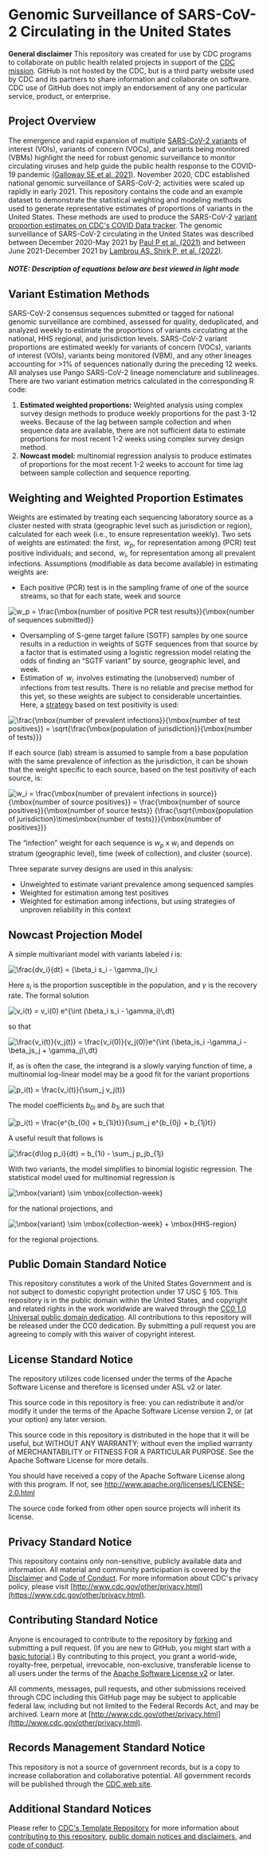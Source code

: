 # Genomic Surveillance of SARS-CoV-2 Circulating in the United States

**General disclaimer** This repository was created for use by CDC programs to collaborate on public health related projects in support of the [CDC mission](https://www.cdc.gov/about/organization/mission.htm).  GitHub is not hosted by the CDC, but is a third party website used by CDC and its partners to share information and collaborate on software. CDC use of GitHub does not imply an endorsement of any one particular service, product, or enterprise. 

## Project Overview 
The emergence and rapid expansion of multiple [SARS-CoV-2 variants](https://www.cdc.gov/coronavirus/2019-ncov/variants/variant-classifications.html) of interest (VOIs), variants of concern (VOCs), and variants being monitored (VBMs) highlight the need for robust genomic surveillance to monitor circulating viruses and help guide the public health response to the COVID-19 pandemic [(Galloway SE et al. 2021)](https://www.cdc.gov/mmwr/volumes/70/wr/mm7003e2.htm). November 2020, CDC established national genomic surveillance of SARS-CoV-2; activities were scaled up rapidly in early 2021. This repository contains the code and an example dataset to demonstrate the statistical weighting and modeling methods used to generate representative estimates of proportions of variants in the United States. These methods are used to produce the SARS-CoV-2 [variant proportion estimates on CDC's COVID Data tracker](https://covid.cdc.gov/covid-data-tracker/#variant-proportions). The genomic surveillance of SARS-CoV-2 circulating in the United States was described between December 2020-May 2021 by [Paul P et al. (2021)](https://www.cdc.gov/mmwr/volumes/70/wr/mm7023a3.htm) and between June 2021-December 2021 by [Lambrou AS, Shirk P, et al. (2022)](https://www.cdc.gov/mmwr/volumes/71/wr/mm7106a4.htm?s_cid=mm7106a4_w).

##### NOTE: Description of equations below are best viewed in light mode

## Variant Estimation Methods
 SARS-CoV-2 consensus sequences submitted or tagged for national genomic surveillance are combined, assessed for quality, deduplicated, and analyzed weekly to estimate the proportions of variants circulating at the national, HHS regional, and jurisdiction levels. SARS-CoV-2 variant proportions are estimated weekly for variants of concern (VOCs), variants of interest (VOIs), variants being monitored (VBM), and any other lineages accounting for >1% of sequences nationally during the preceding 12 weeks. All analyses use Pango SARS-CoV-2 lineage nomenclature and sublineages. There are two variant estimation metrics calculated in the corresponding R code: 
 1. <b>Estimated weighted proportions:</b> Weighted analysis using complex survey design methods to produce weekly proportions for the past 3-12 weeks. Because of the lag between sample collection and when sequence data are available, there are not sufficient data to estimate proportions for most recent 1-2 weeks using complex survey design method. 
2. <b>Nowcast model:</b> multinomial regression analysis to produce estimates of proportions for the most recent 1-2 weeks to account for time lag between sample collection and sequence reporting. 

## Weighting and Weighted Proportion Estimates 

Weights are estimated by treating each sequencing laboratory source as a cluster nested with strata (geographic level such as jurisdiction or region), calculated for each week (i.e., to ensure representation weekly). Two sets of weights are estimated: the first,  <i>w<sub>p</sub></i>, for representation among (PCR) test positive individuals; and second,  <i>w<sub>i</sub></i>, for representation among all prevalent infections. Assumptions (modifiable as data become available) in estimating weights are: 
* Each positive (PCR) test is in the sampling frame of one of the source streams, so that for each state, week and source 

<img src="https://latex.codecogs.com/svg.image?w_p&space;=&space;\frac{\mbox{number&space;of&space;positive&space;PCR&space;test&space;results}}{\mbox{number&space;of&space;sequences&space;submitted}}" title="w_p = \frac{\mbox{number of positive PCR test results}}{\mbox{number of sequences submitted}}" />

* Oversampling of S-gene target failure (SGTF) samples by one source results in a reduction in weights of SGTF sequences from that source by a factor that is estimated using a logistic regression model relating the odds of finding an “SGTF variant” by source, geographic level, and week. 
* Estimation of  <i>w<sub>i</sub></i>  involves estimating the (unobserved) number of infections from test results. There is no reliable and precise method for this yet, so these weights are subject to considerable uncertainties. Here, a [strategy](https://www.medrxiv.org/content/10.1101/2020.10.07.20208504v2.full) based on test positivity is used:

<img src="https://latex.codecogs.com/svg.image?\frac{\mbox{number&space;of&space;prevalent&space;infections}}{\mbox{number&space;of&space;test&space;positives}}&space;=&space;\sqrt{\frac{\mbox{population&space;of&space;jurisdiction}}{\mbox{number&space;of&space;tests}}}" title="\frac{\mbox{number of prevalent infections}}{\mbox{number of test positives}} = \sqrt{\frac{\mbox{population of jurisdiction}}{\mbox{number of tests}}}" />

If each source (lab) stream is assumed to sample from a base population with the same prevalence of infection as the jurisdiction, it can be shown that the weight specific to each source, based on the test positivity of each source, is: 

<img src="https://latex.codecogs.com/svg.image?w_i&space;=&space;\frac{\mbox{number&space;of&space;prevalent&space;infections&space;in&space;source}}{\mbox{number&space;of&space;source&space;positives}}&space;=&space;\frac{\mbox{number&space;of&space;source&space;positives}}{\mbox{number&space;of&space;source&space;tests}}&space;&space;&space;{\frac{\sqrt{\mbox{population&space;of&space;jurisdiction}\times\mbox{number&space;of&space;tests}}}{\mbox{number&space;of&space;positives}}}" title="w_i = \frac{\mbox{number of prevalent infections in source}}{\mbox{number of source positives}} = \frac{\mbox{number of source positives}}{\mbox{number of source tests}} {\frac{\sqrt{\mbox{population of jurisdiction}\times\mbox{number of tests}}}{\mbox{number of positives}}}" />

The “infection” weight for each sequence is  <i>w<sub>p</sub></i> x <i>w<sub>i</sub></i>  and depends on stratum (geographic level), time (week of collection), and cluster (source). 

Three separate survey designs are used in this analysis: 
* Unweighted to estimate variant prevalence among sequenced samples 
* Weighted for estimation among test positives 
* Weighted for estimation among infections, but using strategies of unproven reliability in this context 

## Nowcast Projection Model 

 A simple multivariant model with variants labeled  <i>i</i>  is: 

<img src="https://latex.codecogs.com/svg.image?\frac{dv_i}{dt}&space;=&space;(\beta_i&space;s_i&space;-&space;\gamma_i)v_i" title="\frac{dv_i}{dt} = (\beta_i s_i - \gamma_i)v_i" />

Here  <i>s<sub>i</sub></i>  is the proportion susceptible in the population, and  <i>&gamma;</i>  is the recovery rate. The formal solution

<img src="https://latex.codecogs.com/svg.image?v_i(t)&space;=&space;v_i(0)&space;e^{\int&space;(\beta_i&space;s_i&space;-&space;\gamma_i)\,dt}" title="v_i(t) = v_i(0) e^{\int (\beta_i s_i - \gamma_i)\,dt}" />

so that 

<img src="https://latex.codecogs.com/svg.image?\frac{v_i(t)}{v_j(t)}&space;=&space;\frac{v_i(0)}{v_j(0)}e^{\int&space;(\beta_is_i&space;-\gamma_i&space;-\beta_js_j&space;&plus;&space;\gamma_j)\,dt}" title="\frac{v_i(t)}{v_j(t)} = \frac{v_i(0)}{v_j(0)}e^{\int (\beta_is_i -\gamma_i -\beta_js_j + \gamma_j)\,dt}" />

If, as is often the case, the integrand is a slowly varying function of time, a multinomial log-linear model may be a good fit for the variant proportions 

<img src="https://latex.codecogs.com/svg.image?p_i(t)&space;=&space;\frac{v_i(t)}{\sum_j&space;v_j(t)}" title="p_i(t) = \frac{v_i(t)}{\sum_j v_j(t)}" />

The model coefficients  <i>b<sub>0i</sub></i>  and  <i>b<sub>1i</sub></i>  are such that 

<img src="https://latex.codecogs.com/svg.image?p_i(t)&space;=&space;\frac{e^{b_{0i}&space;&plus;&space;b_{1i}t}}{\sum_j&space;e^{b_{0j}&space;&plus;&space;b_{1j}t}}" title="p_i(t) = \frac{e^{b_{0i} + b_{1i}t}}{\sum_j e^{b_{0j} + b_{1j}t}}" />

A useful result that follows is 

<img src="https://latex.codecogs.com/svg.image?\frac{d\log&space;p_i}{dt}&space;=&space;b_{1i}&space;-&space;\sum_j&space;p_jb_{1j}" title="\frac{d\log p_i}{dt} = b_{1i} - \sum_j p_jb_{1j}" />

With two variants, the model simplifies to binomial logistic regression. The statistical model used for multinomial regression is 

<img src="https://latex.codecogs.com/svg.image?\mbox{variant}&space;\sim&space;\mbox{collection-week}" title="\mbox{variant} \sim \mbox{collection-week}" />

for the national projections, and 

<img src="https://latex.codecogs.com/svg.image?\mbox{variant}&space;\sim&space;\mbox{collection-week}&space;&plus;&space;\mbox{HHS-region}" title="\mbox{variant} \sim \mbox{collection-week} + \mbox{HHS-region}" />

for the regional projections. 




  
## Public Domain Standard Notice
This repository constitutes a work of the United States Government and is not
subject to domestic copyright protection under 17 USC § 105. This repository is in
the public domain within the United States, and copyright and related rights in
the work worldwide are waived through the [CC0 1.0 Universal public domain dedication](https://creativecommons.org/publicdomain/zero/1.0/).
All contributions to this repository will be released under the CC0 dedication. By
submitting a pull request you are agreeing to comply with this waiver of
copyright interest.

## License Standard Notice
The repository utilizes code licensed under the terms of the Apache Software
License and therefore is licensed under ASL v2 or later.

This source code in this repository is free: you can redistribute it and/or modify it under
the terms of the Apache Software License version 2, or (at your option) any
later version.

This source code in this repository is distributed in the hope that it will be useful, but WITHOUT ANY
WARRANTY; without even the implied warranty of MERCHANTABILITY or FITNESS FOR A
PARTICULAR PURPOSE. See the Apache Software License for more details.

You should have received a copy of the Apache Software License along with this
program. If not, see http://www.apache.org/licenses/LICENSE-2.0.html

The source code forked from other open source projects will inherit its license.

## Privacy Standard Notice
This repository contains only non-sensitive, publicly available data and
information. All material and community participation is covered by the
[Disclaimer](https://github.com/CDCgov/template/blob/master/DISCLAIMER.md)
and [Code of Conduct](https://github.com/CDCgov/template/blob/master/code-of-conduct.md).
For more information about CDC's privacy policy, please visit [http://www.cdc.gov/other/privacy.html](https://www.cdc.gov/other/privacy.html).

## Contributing Standard Notice
Anyone is encouraged to contribute to the repository by [forking](https://help.github.com/articles/fork-a-repo)
and submitting a pull request. (If you are new to GitHub, you might start with a
[basic tutorial](https://help.github.com/articles/set-up-git).) By contributing
to this project, you grant a world-wide, royalty-free, perpetual, irrevocable,
non-exclusive, transferable license to all users under the terms of the
[Apache Software License v2](http://www.apache.org/licenses/LICENSE-2.0.html) or
later.

All comments, messages, pull requests, and other submissions received through
CDC including this GitHub page may be subject to applicable federal law, including but not limited to the Federal Records Act, and may be archived. Learn more at [http://www.cdc.gov/other/privacy.html](http://www.cdc.gov/other/privacy.html).

## Records Management Standard Notice
This repository is not a source of government records, but is a copy to increase
collaboration and collaborative potential. All government records will be
published through the [CDC web site](http://www.cdc.gov).

## Additional Standard Notices
Please refer to [CDC's Template Repository](https://github.com/CDCgov/template)
for more information about [contributing to this repository](https://github.com/CDCgov/template/blob/master/CONTRIBUTING.md),
[public domain notices and disclaimers](https://github.com/CDCgov/template/blob/master/DISCLAIMER.md),
and [code of conduct](https://github.com/CDCgov/template/blob/master/code-of-conduct.md).
